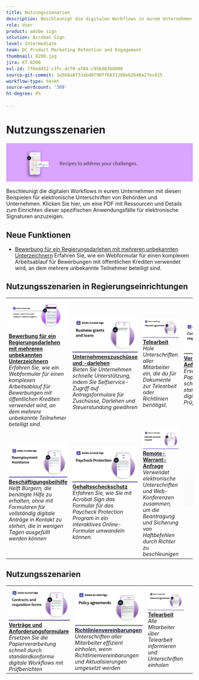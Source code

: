 ```yaml
---
title: Nutzungsszenarien
description: Beschleunigt die digitalen Workflows in eurem Unternehmen mit diesen Beispielen für elektronische Unterschriften von Behörden und Unternehmen.
role: User
product: adobe sign
solution: Acrobat Sign
level: Intermediate
team: DC Product Marketing Retention and Engagement
thumbnail: 8200.jpg
jira: KT-8200
exl-id: 7f6edd52-c3fc-4cf0-af84-c956db3bd008
source-git-commit: 1e5b8a8f33abd0f90ff6831288eb2648a27ec615
workflow-type: tm+mt
source-wordcount: '309'
ht-degree: 0%

---
```


# Nutzungsszenarien

![Banner &quot;Nutzungsszenarien&quot;](../assets/Hero-Recipe.png)

Beschleunigt die digitalen Workflows in eurem Unternehmen mit diesen Beispielen für elektronische Unterschriften von Behörden und Unternehmen. Klicken Sie hier, um eine PDF mit Ressourcen und Details zum Einrichten dieser spezifischen Anwendungsfälle für elektronische Signaturen anzuzeigen.

## Neue Funktionen

* [Bewerbung für ein Regierungsdarlehen mit mehreren unbekannten Unterzeichnern](webform-multiple-signers.md)
Erfahren Sie, wie ein Webformular für einen komplexen Arbeitsablauf für Bewerbungen mit öffentlichen Krediten verwendet wird, an dem mehrere unbekannte Teilnehmer beteiligt sind.

## Nutzungsszenarien in Regierungseinrichtungen

<table style="table-layout:fixed">
<tr>
  <td>
    <a href="webform-multiple-signers.md">
      <img alt="Bewerbung für ein Regierungsdarlehen mit mehreren unbekannten Unterzeichnern" src="../assets/Web-form-unknown.png" />
    </a>
    <div>
    <a href="webform-multiple-signers.md"><strong>Bewerbung für ein Regierungsdarlehen mit mehreren unbekannten Unterzeichnern</strong></a>
    </div>
    <em>Erfahren Sie, wie ein Webformular für einen komplexen Arbeitsablauf für Bewerbungen mit öffentlichen Krediten verwendet wird, an dem mehrere unbekannte Teilnehmer beteiligt sind.</em>
    <br>
  </td> 
  <td>
    <a href="usecasegovgrants.md">
      <img alt="Unternehmenszuschüsse und -darlehen" src="../assets/UC_Business.png" />
    </a>
    <div>
    <a href="usecasegovgrants.md"><strong>Unternehmenszuschüsse und -darlehen</strong></a>
    </div>
    <em>Bieten Sie Unternehmen schnelle Unterstützung, indem Sie Selfservice-Zugriff auf Antragsformulare für Zuschüsse, Darlehen und Steuerstundung gewähren</em>
    <br>
  </td> 
  <td>
    <a href="usecasegovtelework.md">
      <img alt="Telearbeit" src="../assets/UC_MegasignR.png" />
    </a>
    <div>
    <a href="usecasegovtelework.md"><strong>Telearbeit</strong></a>
    </div>
    <em>Hole Unterschriften aller Mitarbeiter ein, die du für Dokumente zur Telearbeit oder Richtlinien benötigst.</em>
    <br>
  </td>
  <td>
    <a href="usecasegovcontracts.md">
      <img alt="Verträge und Anforderungsformulare" src="../assets/UC_WorkflowR.png" />
    </a>
    <div>
    <a href="usecasegovcontracts.md"><strong>Verträge und Anforderungsformulare</strong></a>
    </div>
    <em>Ersetzen Sie die Papierverarbeitung schnell durch standardkonforme digitale Workflows mit Prüfberichten</em>
    <br>
  </td>
</tr>
<tr>
 <td>
    <a href="usecasegovreemployment.md">
      <img alt="Beschäftigungsbeihilfe" src="../assets/UC_WebformsR.png" />
    </a>
    <div>
    <a href="usecasegovreemployment.md"><strong>Beschäftigungsbeihilfe</strong></a>
    </div>
    <em>Helft Bürgern, die benötigte Hilfe zu erhalten, ohne mit Formularen für vollständig digitale Anträge in Kontakt zu stehen, die in wenigen Tagen ausgefüllt werden können</em>
    <br>
  </td>
  <td>
    <a href="usecasegovpaycheck.md">
      <img alt="Gehaltsscheckschutz" src="../assets/UC_PaycheckProtectionR.png" />
    </a>
    <div>
    <a href="usecasegovpaycheck.md"><strong>Gehaltsscheckschutz</strong></a>
    </div>
    <em>Erfahren Sie, wie Sie mit Acrobat Sign das Formular für das Paycheck Protection Program in ein interaktives Online-Formular umwandeln können.</em>
    <br>
  </td>
  <td>
    <a href="usecasegovremote.md">
      <img alt="Remote-Warrant-Anfrage" src="../assets/UC_Remote_WarrantR.png" />
    </a>
    <div>
    <a href="usecasegovremote.md"><strong>Remote-Warrant-Anfrage</strong></a>
    </div>
    <em>Verwendet elektronische Unterschriften und Web-Konferenzen zusammen, um die Beantragung und Sicherung von Haftbefehlen durch Richter zu beschleunigen</em>
    <br>
  </td>
  <td>
    <img alt="Spacer" src="../assets/Grayspacer.png" />
    <div>
    <br>
  </td>
</tr>
</table>

## Nutzungsszenarien

<table style="table-layout:fixed">
<tr>
  <td>
    <a href="usecasecomcontracts.md">
      <img alt="Verträge und Anforderungsformulare" src="../assets/UC_WorkflowR.png" />
    </a>
    <div>
    <a href="usecasecomcontracts.md"><strong>Verträge und Anforderungsformulare</strong></a>
    </div>
    <em>Ersetzen Sie die Papierverarbeitung schnell durch standardkonforme digitale Workflows mit Prüfberichten</em>
    <br>
  </td> 
  <td>
    <a href="usecasecompolicy.md">
      <img alt="Richtlinienvereinbarungen" src="../assets/UC_Policy.png" />
    </a>
    <div>
    <a href="usecasecompolicy.md"><strong>Richtlinienvereinbarungen</strong></a>
    </div>
    <em>Unterschriften aller Mitarbeiter effizient einholen, wenn Richtlinienvereinbarungen und Aktualisierungen umgesetzt werden</em>
    <br>
  </td>
  <td>
    <a href="usecasecomtelework.md">
      <img alt="Telearbeit" src="../assets/UC_MegasignR.png" />
    </a>
    <div>
    <a href="usecasecomtelework.md"><strong>Telearbeit</strong></a>
    </div>
    <em>Alle Mitarbeiter über Telearbeit informieren und Unterschriften einholen</em>
    <br>
  </td>
  <td>
    <img alt="Spacer" src="../assets/Whitespacer.png" />
    <div>
    <br>
  </td>
</tr>
</table>
